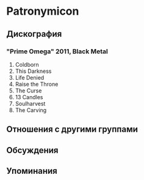 # Patronymicon



## Дискография

### "Prime Omega" 2011, Black Metal

1. Coldborn   
2. This Darkness   
3. Life Denied   
4. Raise the Throne   
5. The Curse   
6. 13 Candles   
7. Soulharvest   
8. The Carving


## Отношения с другими группами


## Обсуждения


## Упоминания

